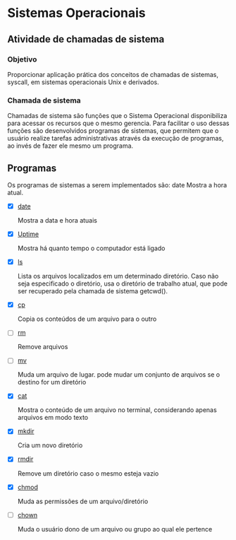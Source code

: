 # Sistemas Operacionais

## Atividade de chamadas de sistema

### Objetivo

Proporcionar aplicação prática dos conceitos de chamadas de sistemas, syscall, em sistemas operacionais
Unix e derivados.

### Chamada de sistema

Chamadas de sistema são funções que o Sistema Operacional disponibiliza para acessar os recursos que o mesmo gerencia. Para facilitar o uso dessas funções são desenvolvidos programas de sistemas, que permitem que o usuário realize tarefas administrativas através da execução de programas, ao invés de fazer ele mesmo um programa.

## Programas

Os programas de sistemas a serem implementados são:
date Mostra a hora atual.

- [x] [date](codigos/date.cpp)

    Mostra a data e hora atuais

- [x]  [Uptime](codigos/uptime.cpp)
    
    Mostra há quanto tempo o computador está ligado
    
- [x]  [ls](codigos/ls.cpp)
    
    Lista os arquivos localizados em um determinado diretório. Caso não seja especificado o diretório, usa o diretório de trabalho atual, que pode ser recuperado pela chamada de sistema getcwd().
    
- [x]  [cp](codigos/cp.cpp)
    
    Copia os conteúdos de um arquivo para o outro
    
- [ ]  [rm](codigos/rm.cpp)
    
    Remove arquivos
    
- [ ]  [mv](codigos/mv.cpp)
    
    Muda um arquivo de lugar. pode mudar um conjunto de arquivos se o destino for um diretório
    
- [x]  [cat](codigos/cat.cpp)
    
    Mostra o conteúdo de um arquivo no terminal, considerando apenas arquivos em modo texto
    
- [x]  [mkdir](codigos/mkdir.cpp)
    
    Cria um novo diretório
    
- [x]  [rmdir](codigos/rmdir.cpp)
    
    Remove um diretório caso o mesmo esteja vazio
    
- [x]  [chmod](codigos/chmod.cpp)
    
    Muda as permissões de um arquivo/diretório
    
- [ ]  [chown](codigos/chown.cpp)
    
    Muda o usuário dono de um arquivo ou grupo ao qual ele pertence
